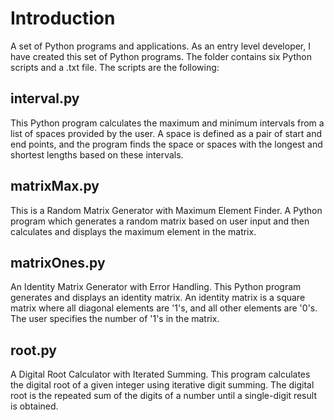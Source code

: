 # Introduction
A set of Python programs and applications. As an entry level developer, I have created this set of Python programs. The 
folder contains six Python scripts and a .txt file. The scripts are the following:

## interval.py
This Python program calculates the maximum and minimum intervals from a list of spaces provided by the user.
A space is defined as a pair of start and end points, and the program finds the space or spaces with the longest
and shortest lengths based on these intervals.

## matrixMax.py
This is a Random Matrix Generator with Maximum Element Finder. A Python program which generates a random matrix based 
on user input and then calculates and displays the maximum element in the matrix.

## matrixOnes.py
An Identity Matrix Generator with Error Handling. This Python program generates and displays an identity matrix.
An identity matrix is a square matrix where all diagonal elements are '1's, and all other elements are '0's. The 
user specifies the number of '1's in the matrix.

## root.py
A Digital Root Calculator with Iterated Summing. This program calculates the digital root of a given integer using 
iterative digit summing. The digital root is the repeated sum of the digits of a number until a single-digit result
is obtained.


